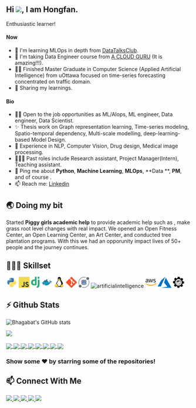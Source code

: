## Hi <img src="https://raw.githubusercontent.com/iampavangandhi/iampavangandhi/master/gifs/Hi.gif" width="30px">, I am Hongfan.

Enthusiastic learner!

#### Now
- 🌱 I'm learning MLOps in depth from [DataTalksClub](https://github.com/DataTalksClub/mlops-zoomcamp).
- 💪 I'm taking Data Engineer course from [A CLOUD GURU](https://acloudguru.com/course/google-certified-professional-data-engineer) (It is amazing!!!).
- 🧑‍🎓 Finished Master Graduate in Computer Science (Applied Artificial Intelligence) from uOttawa focused on time-series forecasting concentrated on traffic domain.
-  📝 Sharing my learnings.

#### Bio
- 🙆‍♀️ Open to the job opportunities as ML/AIops, ML engineer, Data engineer, Data Scientist.
- ✨ Thesis work on Graph representation learning, Time-series modeling, Spatio-temporal dependency, Multi-scale modelling, deep-learning-based Model Design.
- 📖 Experience in NLP, Computer Vision, Drug design, Medical image processing.
- 👨🏻‍💻 Past roles include Research assistant, Project Manager(Intern), Teaching assistant.
- 💬 Ping me about **Python**, **Machine Learning**, **MLOps**, **Data **, **PM**, and of course .
- 📫 Reach me: [Linkedin](https://www.linkedin.com/in/Muhongfan/)


## 🌏 Doing my bit ##

Started **Piggy girls academic help** to provide academic help such as , make grass root level changes with real impact. We opened an Open Fitness Center, an Open Learning Center, an Art Center, and conducted tree plantation programs. With this we had an opporunity impact lives of 50+ people and the journey continues.


## 👨🏻‍💻 Skillset ##

<img height="30" src="imgs/python-original.svg" alt="python">
<img height="30" src="https://raw.githubusercontent.com/github/explore/80688e429a7d4ef2fca1e82350fe8e3517d3494d/topics/javascript/javascript.png" alt="JavaScript"> <img height="30" src="imgs/django.svg" alt="Django"> <img height="30" src="imgs/docker-original.svg" alt="Docker"> <img height="30" src="imgs/linux-original.svg" alt="linux"> <img height="30" src="imgs/git-original.svg" alt="git"> <img height="30" src="imgs/machine-learning.svg" alt="machinelearning"> <img height="30" src="imgs/d" alt="artificialintelligence"> <img height="30" src="imgs/amazon-aws.svg" alt="AWS"> <img height="30" src="imgs/azure.svg" alt="Azure"> <img height="30" src="imgs/product-development-icon.svg" alt="productmanagement"> 


## ⚡ Github Stats ##

<p float="left">

![Bhagabat's GitHub stats](https://github-readme-stats.vercel.app/api?username=bprasad123&show_icons=true&theme=merko)

<img height="180em" src="https://github-readme-stats.vercel.app/api/top-langs/?username=bprasad123&show_icons=true&hide_border=true&layout=compact&langs_count=8"/>
</p>

<a href="https://github.com/BPrasad123/MLOps_Zoomcamp" target="_blank">
  <img align="center" src="https://github-readme-stats.vercel.app/api/pin/?username=bprasad123&repo=MLOps_Zoomcamp&theme=dracula" />
</a>
<a href="https://github.com/BPrasad123/GoTo_Data_Science" target="_blank">
 <img align="center" src="https://github-readme-stats.vercel.app/api/pin/?username=bprasad123&repo=GoTo_Data_Science&theme=dracula" />
</a>
<a href="https://github.com/TSAI-MLOps-BASS/Session2-CIFAR-Deployment-with-Flask-and-Heroku" target="_blank">
  <img align="center" src="https://github-readme-stats.vercel.app/api/pin/?username=TSAI-MLOps-BASS&repo=Session2-CIFAR-Deployment-with-Flask-and-Heroku&theme=dracula" />
</a>
<a href="https://github.com/TSAI-MLOps-BASS/Session3-Docker-Flask-Pytorch-Heroku-Imagenet-Classification" target="_blank">
 <img align="center" src="https://github-readme-stats.vercel.app/api/pin/?username=TSAI-MLOps-BASS&repo=Session3-Docker-Flask-Pytorch-Heroku-Imagenet-Classification&theme=dracula" />
</a>
<a href="https://github.com/BPrasad123/EPAi_Phase-I_Advanced_Python" target="_blank">
 <img align="center" src="https://github-readme-stats.vercel.app/api/pin/?username=BPrasad123&repo=EPAi_Phase-I_Advanced_Python&theme=dracula" />
</a>
<a href="https://github.com/BPrasad123/EVA_Computer_Vision" target="_blank">
 <img align="center" src="https://github-readme-stats.vercel.app/api/pin/?username=BPrasad123&repo=EVA_Computer_Vision&theme=dracula" />
</a>
<a href="https://github.com/BPrasad123/EVA_TinyImageNet_Challenge" target="_blank">
 <img align="center" src="https://github-readme-stats.vercel.app/api/pin/?username=BPrasad123&repo=EVA_TinyImageNet_Challenge&theme=dracula" />
</a>
<a href="https://github.com/BPrasad123/TSAI-MLOps-Phase1" target="_blank">
 <img align="center" src="https://github-readme-stats.vercel.app/api/pin/?username=BPrasad123&repo=TSAI-MLOps-Phase1&theme=dracula" />
</a>

<div align="left">

### Show some ❤️ by starring some of the repositories!
</div>


## 📫 Connect With Me

<p left="center">
<a href="https://twitter.com/bbhagabat">
  <img src="https://img.shields.io/badge/twitter-%231DA1F2.svg?&style=for-the-badge&logo=twitter&logoColor=white" height=25>
</a> 
<a href="https://www.linkedin.com/in/bhagabat-prasad/">
  <img src="https://img.shields.io/badge/linkedin-%230077B5.svg?&style=for-the-badge&logo=linkedin&logoColor=white" height=25>
</a> 
<a href="https://dev.to/bprasad123">
  <img src="https://img.shields.io/badge/dev.to-0A0A0A?style=for-the-badge&logo=dev.to&logoColor=white" height=25>
</a>
<a href="https://medium.com/@bhagabat.prasad123">
  <img src="https://img.shields.io/badge/Medium-12100E?style=for-the-badge&logo=medium&logoColor=white" height=25>
</a>
<a href="mailto:bhagabat.prasad123@gmail.com">
  <img src="	https://img.shields.io/badge/Gmail-D14836?style=for-the-badge&logo=gmail&logoColor=white" height=25>
</a>
</p>

